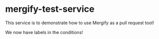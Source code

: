 # mergify-test-service

This service is to demonstrate how to use Mergify as a pull request tool!

We now have labels in the conditions!
